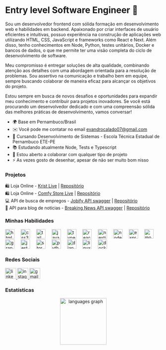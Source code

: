 Entry level Software Engineer 🚀
===============================================================================================================================

Sou um desenvolvedor frontend com sólida formação em desenvolvimento web e habilidades em backend. Apaixonado por criar interfaces de usuário eficientes e intuitivas, possuo experiência na construção de aplicações web utilizando HTML, CSS, JavaScript e frameworks como React e Next. Além disso, tenho conhecimentos em Node, Python, testes unitários, Docker e bancos de dados, o que me permite ter uma visão completa do ciclo de desenvolvimento de software.

Meu compromisso é entregar soluções de alta qualidade, combinando atenção aos detalhes com uma abordagem orientada para a resolução de problemas. Sou assertivo na comunicação e trabalho bem em equipe, sempre buscando colaborar de maneira eficaz para alcançar os objetivos do projeto.

Estou sempre em busca de novos desafios e oportunidades para expandir meu conhecimento e contribuir para projetos inovadores. Se você está procurando um desenvolvedor dedicado e com uma compreensão sólida das melhores práticas de desenvolvimento, vamos conversar!

* 🌍 Base em Pernambuco/Brasil
* ✉️  Você pode me contatar no email [evandrocalado07@gmail.com](mailto:evandrocalado07@gmail.com)
* 🧠 Cursando Desenvolvimento de Sistemas - Escola Técnica Estadual de Pernambuco ETE-PE
* 📚 Estudando atualmente Node, Tests e Typescript
* 🤝 Estou aberto a colaborar com qualquer tipo de projeto
* ⚡  As vezes gosto de desenhar, apesar de não ser muito bom nisso

### Projetos

<p align="left">
  <div>
    🛍️ Loja Online - 
    <a href="https://comfy.evandrocalado.tech" target=”_blank” rel="noreferrer">Krist Live</a> | 
    <a href="https://github.com/EvandroCalado/krist" target=”_blank” rel="noreferrer">Repositório</a>
  </div>
  <div>
    🛍️ Loja Online - 
    <a href="https://comfy.evandrocalado.tech" target=”_blank” rel="noreferrer">Comfy Store Live</a> | 
    <a href="https://github.com/EvandroCalado/comfy-store" target=”_blank” rel="noreferrer">Repositório</a>
  </div>
  <div>💻 API de busca de empregos - 
    <a href="https://jobifyapi-production.up.railway.app/api/v1/docs/" target=”_blank” rel="noreferrer">Jobify API swagger</a> | 
    <a href="https://github.com/EvandroCalado/jobify_api" target=”_blank” rel="noreferrer">Repositório</a>
  </div>
  <div>📰 API para blog de notícias - 
    <a href="https://api-breaking-news.onrender.com/doc/" target=”_blank” rel="noreferrer">Breaking News API swagger</a> | 
    <a href="https://github.com/EvandroCalado/api-breaking-news" target=”_blank” rel="noreferrer">Repositório</a>
  </div>
</p>

### Minhas Habilidades

<div align="left">
  <img src="https://cdn.jsdelivr.net/gh/devicons/devicon/icons/html5/html5-original.svg" height="30" alt="html5 logo"  />
  <img width="12" />
  <img src="https://cdn.jsdelivr.net/gh/devicons/devicon/icons/css3/css3-original.svg" height="30" alt="css3 logo"  />
  <img width="12" />
  <img src="https://cdn.jsdelivr.net/gh/devicons/devicon/icons/tailwindcss/tailwindcss-original-wordmark.svg" height="30" alt="tailwindcss logo"  />
  <img width="12" />
  <img src="https://cdn.jsdelivr.net/gh/devicons/devicon/icons/javascript/javascript-original.svg" height="30" alt="javascript logo"  />
  <img width="12" />
  <img src="https://cdn.jsdelivr.net/gh/devicons/devicon/icons/typescript/typescript-original.svg" height="30" alt="typescript logo"  />
  <img width="12" />
  <img src="https://cdn.jsdelivr.net/gh/devicons/devicon/icons/react/react-original.svg" height="30" alt="react logo"  />
  <img width="12" />
  <img src="https://cdn.jsdelivr.net/gh/devicons/devicon/icons/nextjs/nextjs-original.svg" height="30" alt="nextjs logo"  />
  <img width="12" />
  <img src="https://cdn.jsdelivr.net/gh/devicons/devicon/icons/nodejs/nodejs-original.svg" height="30" alt="nodejs logo"  />
  <img width="12" />
  <img src="https://cdn.jsdelivr.net/gh/devicons/devicon/icons/express/express-original.svg" height="30" alt="express logo"  />
  <img width="12" />
  <img src="https://cdn.jsdelivr.net/gh/devicons/devicon/icons/mongodb/mongodb-original.svg" height="30" alt="mongodb logo"  />
  <img width="12" />
  <img src="https://cdn.jsdelivr.net/gh/devicons/devicon/icons/graphql/graphql-plain.svg" height="30" alt="graphql logo"  />
  <img width="12" />
  <img src="https://cdn.jsdelivr.net/gh/devicons/devicon/icons/jest/jest-plain.svg" height="30" alt="jest logo"  />
  <img width="12" />
  <img src="https://cdn.jsdelivr.net/gh/devicons/devicon/icons/storybook/storybook-original.svg" height="30" alt="storybook logo"  />
  <img width="12" />
  <img src="https://cdn.jsdelivr.net/gh/devicons/devicon/icons/python/python-original.svg" height="30" alt="python logo"  />
  <img width="12" />
  <img src="https://cdn.jsdelivr.net/gh/devicons/devicon/icons/django/django-plain.svg" height="30" alt="django logo"  />
  <img width="12" />
  <img src="https://cdn.jsdelivr.net/gh/devicons/devicon/icons/linux/linux-original.svg" height="30" alt="linux logo"  />
  <img width="12" />
  <img src="https://cdn.jsdelivr.net/gh/devicons/devicon/icons/docker/docker-original.svg" height="30" alt="docker logo"  />
</div>

### Redes Sociais

<div align="left">
  <a href="https://www.linkedin.com/in/evandro-calado/" target="_blank">
    <img src="https://img.shields.io/static/v1?message=LinkedIn&logo=linkedin&label=&color=0077B5&logoColor=white&labelColor=&style=for-the-badge" height="35" alt="linkedin logo"  />
  </a>
  <a href="https://www.instagram.com/dev_evandro/" target="_blank">
    <img src="https://img.shields.io/static/v1?message=Instagram&logo=instagram&label=&color=E4405F&logoColor=white&labelColor=&style=for-the-badge" height="35" alt="instagram logo"  />
  </a>
  <a href="evandrocalado07@gmail.com" target="_blank">
    <img src="https://img.shields.io/static/v1?message=Gmail&logo=gmail&label=&color=D14836&logoColor=white&labelColor=&style=for-the-badge" height="35" alt="gmail logo"  />
  </a>
</div>

### Estatísticas

<div align="center">
  <img src="https://github-readme-stats.vercel.app/api/top-langs?username=evandrocalado&locale=en&hide_title=false&layout=compact&card_width=320&langs_count=5&theme=dracula&hide_border=false&order=2" height="150" alt="languages graph"  />
</div>
